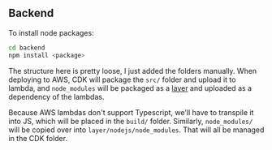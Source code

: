## Backend

To install node packages:
```bash
cd backend
npm install <package>
```

The structure here is pretty loose, I just added the folders manually. When deploying to AWS, CDK will package the `src/` folder and upload it to lambda, and `node_modules` will be packaged as a [layer](https://docs.aws.amazon.com/lambda/latest/dg/gettingstarted-concepts.html#gettingstarted-concepts-layer) and uploaded as a dependency of the lambdas.

Because AWS lambdas don't support Typescript, we'll have to transpile it into JS, which will be placed in the `build/` folder. Similarly, `node_modules/` will be copied over into `layer/nodejs/node_modules`. That will all be managed in the CDK folder.